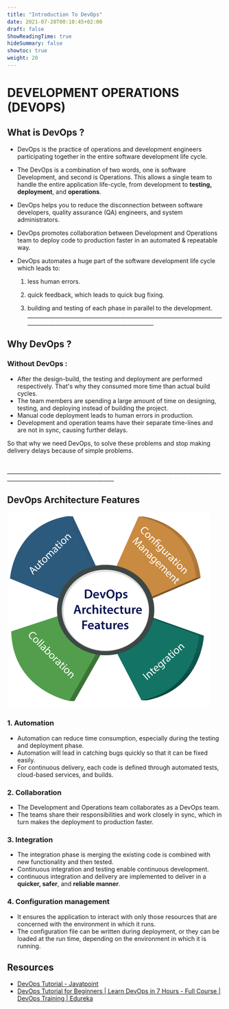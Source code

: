 ```yaml
---
title: "Introduction To DevOps"
date: 2021-07-28T00:10:45+02:00
draft: false
ShowReadingTime: true
hideSummary: false
showtoc: true
weight: 20
---
```


# DEVELOPMENT OPERATIONS (DEVOPS)


## What is DevOps ?

- DevOps is the practice of operations and development engineers participating together in the entire software development life cycle.

- The DevOps is a combination of two words, one is software Development,  and second is Operations. This allows a single team to handle the entire application life-cycle, from development to **testing, deployment**, and **operations**. 
- DevOps helps you to reduce the disconnection between software developers, quality assurance (QA) engineers, and system administrators.

- DevOps promotes collaboration between Development and Operations team to deploy code to production faster in an automated & repeatable way. 

- DevOps automates a huge part of the software development life cycle which leads to:

  1. less human errors.

  2. quick feedback, which leads to quick bug fixing.

  3. building and testing of each phase in parallel to the development. 
 ​					_____________________________________________________________________________________________________________________

## Why DevOps ?

### Without DevOps :

- After the design-build, the testing and deployment are performed respectively. That's why they consumed more time than actual build cycles. 
- The team members are spending a large amount of time on designing, testing, and deploying instead of building the project.
- Manual code deployment leads to human errors in production. 
- Development and operation teams have their separate time-lines and are not in sync, causing further delays.

So that why we need DevOps, to solve these problems and stop making delivery delays because of simple problems. 

​											_____________________________________________________________________________________________________________________

## DevOps Architecture Features



![key features of DevOps architecture](/blog/devops/intro-to-devops/devops-arch-features.png)

### 1. Automation

- Automation can reduce time consumption, especially during the testing and deployment phase.
- Automation will lead in catching bugs quickly so that it can be fixed easily.
- For continuous delivery, each code is defined through automated tests, cloud-based services, and builds. 

### 2. Collaboration

- The Development and Operations team collaborates as a DevOps team.
- The teams share their responsibilities and work closely in sync, which in turn makes the deployment to production faster.

### 3. Integration

-  The integration phase is merging the existing code is combined with new functionality and then tested.
-  Continuous integration and testing enable continuous development.
- continuous integration and delivery are implemented to deliver in a **quicker, safer**, and **reliable manner**.

### 4. Configuration management

- It ensures the application to interact with only those resources that are concerned with the environment in which it runs.
- The configuration file can be written during deployment, or they can be  loaded at the run time, depending on the environment in which it is  running.



## Resources 

- [DevOps Tutorial - Javatpoint](https://www.javatpoint.com/devops)
- [DevOps Tutorial for Beginners | Learn DevOps in 7 Hours - Full Course | DevOps Training | Edureka](https://www.youtube.com/watch?v=hQcFE0RD0cQ&t=2940s)

